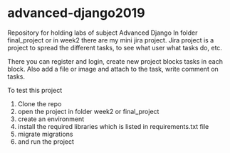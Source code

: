 # advanced-django2019
Repository for holding labs of subject Advanced Django
In folder final_project or in week2 there are my mini jira project. 
Jira project is a project to spread the different tasks, to see what user what tasks do, etc.

There you can register and login, create new project blocks tasks in each block. Also add a file or image and attach to the task, write comment on tasks.

To test this project
1. Clone the repo
2. open the project in folder week2 or final_project
3. create an environment
4. install the required libraries which is listed in requirements.txt file
5. migrate migrations
6. and run the project
